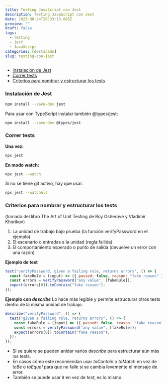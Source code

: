 ```yaml
---
title: Testing JavaScript con Jest
description: Testing JavaScript con Jest
date: 2023-08-24T20:33:13.865Z
preview: ""
draft: false
tags:
  - Testing
  - Jest
  - JavaScript
categories: [destacado]
slug: testing-con-jest
---
```


- [Instalación de Jest](#instalación-de-jest)
- [Correr tests](#correr-tests)
- [Criterios para nombrar y estructurar los tests](#criterios-para-nombrar-y-estructurar-los-tests)

### Instalación de Jest

```bash
npm install --save-dev jest
```

Para usar con TypeScript instalar también @types/jest:

```bash
npm install --save-dev @types/jest
```

### Correr tests

**Una vez:**

```bash
npx jest
```

**En modo watch:**

```bash
npx jest --watch
```

Si no se tiene git activo, hay que usar:

```bash
npx jest --watchAll
```

### Criterios para nombrar y estructurar los tests

(tomado del libro The Art of Unit Testing de Roy Osherove y Vladimir Khorikov)

1. La unidad de trabajo bajo prueba (la función verifyPassword en el ejemplo)
2. El escenario o entradas a la unidad (regla fallida)
3. El comportamiento esperado o punto de salida (devuelve un error con una razón)

**Ejemplo de test**

```javascript
test("verifyPassword, given a failing rule, returns errors", () => {
  const fakeRule = (input) => ({ passed: false, reason: "fake reason" });
  const errors = verifyPassword("any value", [fakeRule]);
  expect(errors[0]).toContain("fake reason");
});
```

**Ejemplo con _describe_**
Lo hace más legible y permite estructurar otros tests dentro de la misma unidad de trabajo.

```javascript
describe("verifyPassword", () => {
  test("given a failing rule, returns errors", () => {
    const fakeRule = (input) => ({ passed: false, reason: "fake reason" });
    const errors = verifyPassword("any value", [fakeRule]);
    expect(errors[0]).toContain("fake reason");
  });
});
```

- Si se quiere se pueden anidar varios _describe_ para estructurar aún más los tests.
- En casos cómo este recomiendan usar _toContain_ o _toMatch_ en vez de _toBe_ o _toEqual_ para que no falle si se cambia levemente el mensaje de error.
- También se puede usar _it_ en vez de _test_, es lo mismo.
